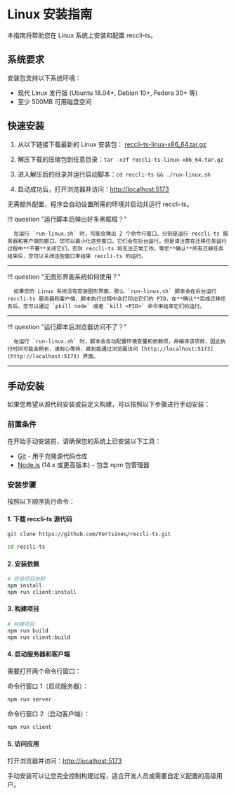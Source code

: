# Linux 安装指南

本指南将帮助您在 Linux 系统上安装和配置 reccli-ts。

## 系统要求

安装包支持以下系统环境：

- 现代 Linux 发行版 (Ubuntu 18.04+, Debian 10+, Fedora 30+ 等)
- 至少 500MB 可用磁盘空间

## 快速安装

1. 从以下链接下载最新的 Linux 安装包：
   [reccli-ts-linux-x86_64.tar.gz](../../resources/reccli-ts-linux-x86_64.tar.gz)

2. 解压下载的压缩包到任意目录：``` tar -xzf reccli-ts-linux-x86_64.tar.gz ```

3. 进入解压后的目录并运行启动脚本：``` cd reccli-ts && ./run-linux.sh ```

4. 启动成功后，打开浏览器并访问：[http://localhost:5173](http://localhost:5173)

无需额外配置，程序会自动设置所需的环境并启动并运行 reccli-ts。

!!! question "运行脚本后弹出好多黑框框？"

      在运行 `run-linux.sh` 时，可能会弹出 2 个命令行窗口，分别是运行 reccli-ts 服务器和客户端的窗口。您可以最小化这些窗口，它们会在后台运行，但是请注意在迁移任务运行过程中**不要**关闭它们，否则 reccli-ts 将无法正常工作。等您**确认**所有迁移任务结束后，您可以关闭这些窗口来结束 reccli-ts 的运行。
---

!!! question "无图形界面系统如何使用？"

      如果您的 Linux 系统没有安装图形界面，那么 `run-linux.sh` 脚本会在后台运行 reccli-ts 服务器和客户端，脚本执行过程中会打印出它们的 PID，在**确认**完成迁移任务后，您可以通过 `pkill node` 或者 `kill <PID>` 命令来结束它们的运行。
---

!!! question "运行脚本后浏览器访问不了？"

      在运行 `run-linux.sh` 时，脚本会自动配置环境变量和依赖项，并编译该项目，因此执行时间可能会稍长，请耐心等待，直到能通过浏览器访问 [http://localhost:5173](http://localhost:5173) 界面。
---

## 手动安装

如果您希望从源代码安装或自定义构建，可以按照以下步骤进行手动安装：

### 前置条件

在开始手动安装前，请确保您的系统上已安装以下工具：

- [Git](https://git-scm.com/downloads) - 用于克隆源代码仓库
- [Node.js](https://nodejs.org/) (14.x 或更高版本) - 包含 npm 包管理器

### 安装步骤

按照以下顺序执行命令：

#### 1. 下载 reccli-ts 源代码

```bash
git clone https://github.com/Vertsineu/reccli-ts.git

cd reccli-ts
```

#### 2. 安装依赖

```bash
# 安装项目依赖
npm install
npm run client:install
```

#### 3. 构建项目

```bash
# 构建项目
npm run build
npm run client:build
```

#### 4. 启动服务器和客户端

需要打开两个命令行窗口：

命令行窗口 1（启动服务器）：

```bash
npm run server
```

命令行窗口 2（启动客户端）：

```bash
npm run client
```

#### 5. 访问应用

打开浏览器并访问：[http://localhost:5173](http://localhost:5173)

手动安装可以让您完全控制构建过程，适合开发人员或需要自定义配置的高级用户。
